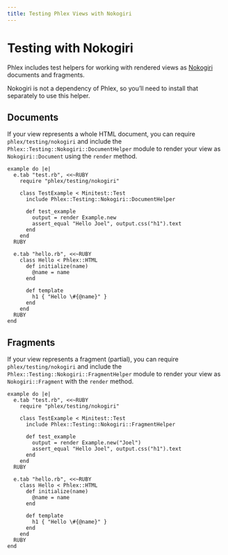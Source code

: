 ```yaml
---
title: Testing Phlex Views with Nokogiri
---
```


# Testing with Nokogiri

Phlex includes test helpers for working with rendered views as [Nokogiri](https://nokogiri.org) documents and fragments.

Nokogiri is not a dependency of Phlex, so you’ll need to install that separately to use this helper.

## Documents

If your view represents a whole HTML document, you can require `phlex/testing/nokogiri` and include the `Phlex::Testing::Nokogiri::DocumentHelper` module to render your view as `Nokogiri::Document` using the `render` method.

```phlex
example do |e|
  e.tab "test.rb", <<~RUBY
    require "phlex/testing/nokogiri"

    class TestExample < Minitest::Test
      include Phlex::Testing::Nokogiri::DocumentHelper

      def test_example
        output = render Example.new
        assert_equal "Hello Joel", output.css("h1").text
      end
    end
  RUBY

  e.tab "hello.rb", <<~RUBY
    class Hello < Phlex::HTML
      def initialize(name)
        @name = name
      end

      def template
        h1 { "Hello \#{@name}" }
      end
    end
  RUBY
end
```
## Fragments

If your view represents a fragment (partial), you can require `phlex/testing/nokogiri` and include the `Phlex::Testing::Nokogiri::FragmentHelper` module to render your view as `Nokogiri::Fragment` with the `render` method.

```phlex
example do |e|
  e.tab "test.rb", <<~RUBY
    require "phlex/testing/nokogiri"

    class TestExample < Minitest::Test
      include Phlex::Testing::Nokogiri::FragmentHelper

      def test_example
        output = render Example.new("Joel")
        assert_equal "Hello Joel", output.css("h1").text
      end
    end
  RUBY

  e.tab "hello.rb", <<~RUBY
    class Hello < Phlex::HTML
      def initialize(name)
        @name = name
      end

      def template
        h1 { "Hello \#{@name}" }
      end
    end
  RUBY
end
```

